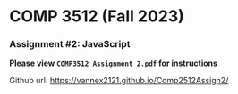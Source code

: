 # COMP 3512 (Fall 2023)
### Assignment #2: JavaScript

**Please view `COMP3512 Assignment 2.pdf` for instructions**


Github url: https://vannex2121.github.io/Comp2512Assign2/   
  
